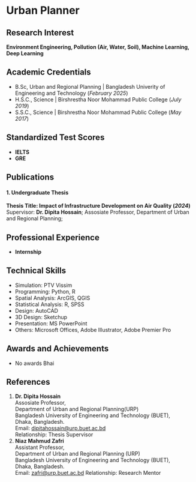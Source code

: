 # Urban Planner

## Research Interest
**Environment Engineering, Pollution (Air, Water, Soil), Machine Learning, Deep Learning**

## Academic Credentials	        		
- B.Sc, Urban and Regional Planning | Bangladesh Univerity of Engineering and Technology (_February 2025_)
- H.S.C., Science | Birshrestha Noor Mohammad Public College (_July 2019_)
- S.S.C., Science | Birshrestha Noor Mohammad Public College (_May 2017_)

## Standardized Test Scores
- **IELTS**
- **GRE**
## Publications
#### 1. Undergraduate Thesis
**Thesis Title: Impact of Infrastructure Development on Air Quality (_2024_)**
Supervisor: **Dr. Dipita Hossain**; Assosiate Professor, Department of Urban and Regional Planning;



## Professional Experience
- **Internship**



## Technical Skills
- Simulation: PTV Vissim
- Programming: Python, R
- Spatial Analysis: ArcGIS, QGIS
- Statistical Analysis: R, SPSS
- Design: AutoCAD
- 3D Design: Sketchup
- Presentation: MS PowerPoint
- Others: Microsoft Offices, Adobe Illustrator, Adobe Premier Pro

## Awards and Achievements
- No awards Bhai

## References
1. **Dr. Dipita Hossain**  <br>
   Assosiate Professor,  <br>
   Department of Urban and Regional Planning(URP)  <br>
   Bangladesh University of Engineering and Technology (BUET),  <br>
   Dhaka, Bangladesh.  
   Email: [dipitahossain@urp.buet.ac.bd](mailto:dipitahossain@urp.buet.ac.bd )  
   Relationship: Thesis Supervisor  
2. **Niaz Mahmud Zafri** <br>
   Assistant Professor,<br>
   Department of Urban and Regional Planning (URP)<br>
   Bangladesh University of Engineering and Technology (BUET),<br>
   Dhaka, Bangladesh.<br>
   Email: [zafri@urp.buet.ac.bd](mailto:zafri@urp.buet.ac.bd )
   Relationship: Research Mentor
